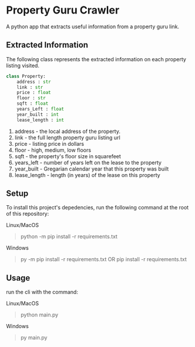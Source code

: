 # Property Guru Crawler

A python app that extracts useful information from a property guru link.

## Extracted Information

The following class represents the extracted information on each property listing visited.

```python
class Property:
    address : str
    link : str
    price : float
    floor : str
    sqft : float
    years_Left : float
    year_built : int
    lease_length : int
```

1. address - the local address of the property.
2. link - the full length property guru listing url
3. price - listing price in dollars
4. floor - high, medium, low floors
5. sqft - the property's floor size in squarefeet
6. years_left - number of years left on the lease to the property
7. year_built - Gregarian calendar year that this property was built
8. lease_length - length (in years) of the lease on this property

## Setup

To install this project's depedencies, run the following command at the root of this repository:

Linux/MacOS
> python -m pip install -r requirements.txt

Windows
> py -m pip install -r requirements.txt
OR
> pip install -r requirements.txt

## Usage

run the cli with the command:

Linux/MacOS
> python main.py

Windows
> py main.py
